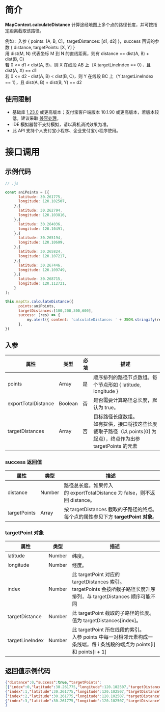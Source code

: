 
# 简介
**MapContext.calculateDistance** 计算途经地图上多个点的路径长度，并可按指定距离截取该路径。

例如：入参 { points: [A, B, C]，targetDistances: [d1, d2] }，success 回调的参数 { distance, targetPoints: [X, Y] } <br>用 dist(M, N) 代表坐标 M 到 N 的直线距离，则有 distance == dist(A, B) + dist(B, C)<br>若 0 <= d1 < dist(A, B)，则 X 在线段 AB 上（X.targetLineIndex == 0），且 dist(A, X) == d1<br>若 0 <= d2 - dist(A, B) < dist(B, C)，则 Y 在线段 BC 上（Y.targetLineIndex == 1），且 dist(A, B) + dist(B, Y) == d2

## 使用限制

- 基础库 [1.23.0](https://opendocs.alipay.com/mini/framework/lib) 或更高版本；支付宝客户端版本 10.1.90 或更高版本，若版本较低，建议采取 [兼容处理](https://opendocs.alipay.com/mini/framework/compatibility)。
- IDE 模拟器暂不支持模拟，请以真机调试效果为准。
- 此 API 支持个人支付宝小程序、企业支付宝小程序使用。

# 接口调用

## 示例代码
```javascript
// .js

const aniPoints = [{
      latitude: 30.261775,
      longitude: 120.102507,
    },{
      latitude: 30.262794,
      longitude: 120.103816,
    },{
      latitude: 30.264036,
      longitude: 120.10491,
    },{
      latitude: 30.265194,
      longitude: 120.10609,
    },{
      latitude: 30.265824,
      longitude: 120.107217,
    },{
      latitude: 30.267446,
      longitude: 120.109749,
    },{
      latitude: 30.268715,
      longitude: 120.112721,
    }
];

this.mapCtx.calculateDistance({
      points:aniPoints,
      targetDistances:[100,200,300,600],
      success: (res) => {
          my.alert({ content: 'calculateDistance: ' + JSON.stringify(res), });
      },
})
```


## 入参
| **属性** | **类型** | **必填** | **描述** |
| --- | --- | --- | --- |
| points | Array | 是 | 顺序排列的路径节点数组。每个节点形如 { latitude, longitude } |
| exportTotalDistance | Boolean | 否 | 是否需要计算路径总长度，默认为 true。 |
| targetDistances | Array | 否 | 目标路径长度数组。<br>如有提供，接口将按这些长度截取子路径（以 points[0] 为起点），终点作为出参 targetPoints 的元素 |


### success 返回值
| **属性** | **类型** | **描述** |
| --- | --- | --- |
| distance | Number | 路径总长度。如果传入的 exportTotalDistance 为 false，则不返回 distance。
| targetPoints | Array | 按 targetDistances 截取的子路径的终点。<br />每个点的属性参见下方 **targetPoint 对象**。 |


### targetPoint 对象
| **属性** | **类型** | **描述** |
| --- | --- | --- |
| latitude | Number | 纬度。 |
| longitude | Number | 经度。 |
| index | Number | 此 targetPoint 对应的 targetDistances 索引。<br>targetPoints 会按所截子路径长度升序排列，与 targetDistances 顺序可能不同 |
| targetDistance | Number | 此 targetPoint 截取的子路径的长度。值为 targetDistances[index]。 |
| targetLineIndex | Number | 此 targetPoint 所在线段的索引。<br>入参 points 中每一对相邻元素构成一条线端，每 i 条线段的端点为 points[i] 和 points[i + 1] |


## 返回值示例代码
```json
{"distance":0,"success":true,"targetPoints":
[{"index":0,"latitude":30.261775,"longitude":120.102507,"targetDistance":100,"targetLineIndex":0},
{"index":1,"latitude":30.261775,"longitude":120.102507,"targetDistance":200,"targetLineIndex":0},
{"index":2,"latitude":30.261775,"longitude":120.102507,"targetDistance":300,"targetLineIndex":0},
{"index":3,"latitude":30.261775,"longitude":120.102507,"targetDistance":600,"targetLineIndex":0}]
}
```
